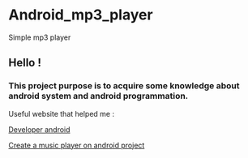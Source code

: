 # Android_mp3_player
Simple mp3 player 

## Hello !

### This project purpose is to acquire some knowledge about android system and android programmation.



Useful website that helped me :

[Developer android](https://developer.android.com/index.html)

[Create a music player on android project](https://code.tutsplus.com/tutorials/create-a-music-player-on-android-project-setup--mobile-22764)
